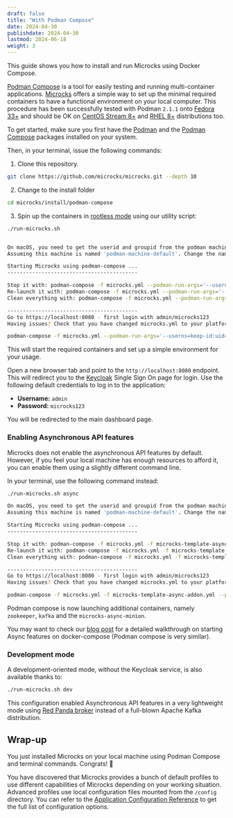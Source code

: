 ```yaml
---
draft: false
title: "With Podman Compose"
date: 2024-04-30
publishdate: 2024-04-30
lastmod: 2024-06-18
weight: 3
---
```


This guide shows you how to install and run Microcks using Docker Compose.

[Podman Compose](https://github.com/containers/podman-compose) is a tool for easily testing and running multi-container applications. [Microcks](https://microcks.io/) offers a simple way to set up the minimal required containers to have a functional environment on your local computer. This procedure has been successfully tested with Podman `2.1.1` onto [Fedora 33+](https://getfedora.org/) and should be OK on [CentOS Stream 8+](https://www.centos.org/centos-stream/) and [RHEL 8+](https://www.redhat.com/en/technologies/linux-platforms/enterprise-linux) distributions too.

To get started, make sure you first have the [Podman](https://podman.io/getting-started/installation) and the [Podman Compose](https://github.com/containers/podman-compose) packages installed on your system.

Then, in your terminal, issue the following commands:

1. Clone this repository.

```sh
git clone https://github.com/microcks/microcks.git --depth 10
```

2. Change to the install folder

```sh
cd microcks/install/podman-compose
```

3. Spin up the containers in [rootless mode](https://github.com/containers/podman/blob/master/docs/tutorials/rootless_tutorial.md) using our utility script:

```sh
./run-microcks.sh
```
```sh

On macOS, you need to get the userid and groupid from the podman machine.
Assuming this machine is named 'podman-machine-default'. Change the name in the script, otherwise.

Starting Microcks using podman-compose ...
------------------------------------------

Stop it with: podman-compose -f microcks.yml --podman-run-args='--userns=keep-id:uid=501,gid=1000' stop
Re-launch it with: podman-compose -f microcks.yml --podman-run-args='--userns=keep-id:uid=501,gid=1000' start
Clean everything with: podman-compose -f microcks.yml --podman-run-args='--userns=keep-id:uid=501,gid=1000' down

------------------------------------------
Go to https://localhost:8080 - first login with admin/microcks123
Having issues? Check that you have changed microcks.yml to your platform
```
```sh
podman-compose -f microcks.yml --podman-run-args='--userns=keep-id:uid=501,gid=1000' up -d
```

This will start the required containers and set up a simple environment for your usage.

Open a new browser tab and point to the `http://localhost:8080` endpoint. This will redirect you to the [Keycloak](https://www.keycloak.org/) Single Sign On page for login. Use the following default credentials to log in to the application:

* **Username:** `admin`
* **Password:** `microcks123`

You will be redirected to the main dashboard page.

### Enabling Asynchronous API features

Microcks does not enable the asynchronous API features by default. However, if you feel your local machine has enough resources to afford it, you can enable them using a slightly different command line.

In your terminal, use the following command instead:

```sh
./run-microcks.sh async
```
```sh
On macOS, you need to get the userid and groupid from the podman machine.
Assuming this machine is named 'podman-machine-default'. Change the name in the script, otherwise.

Starting Microcks using podman-compose ...
------------------------------------------

Stop it with: podman-compose -f microcks.yml -f microcks-template-async-addon.yml --podman-run-args='--userns=keep-id:uid=501,gid=1000' stop
Re-launch it with: podman-compose -f microcks.yml -f microcks-template-async-addon.yml --podman-run-args='--userns=keep-id:uid=501,gid=1000' start
Clean everything with: podman-compose -f microcks.yml -f microcks-template-async-addon.yml --podman-run-args='--userns=keep-id:uid=501,gid=1000' down

------------------------------------------
Go to https://localhost:8080 - first login with admin/microcks123
Having issues? Check that you have changed microcks.yml to your platform
```
```sh
podman-compose -f microcks.yml -f microcks-template-async-addon.yml --podman-run-args='--userns=keep-id:uid=501,gid=1000' up -d
```

Podman compose is now launching additional containers, namely `zookeeper`, `kafka` and the `microcks-async-minion`.

You may want to check our [blog post](/blog/async-features-with-docker-compose) for a detailed walkthrough on starting Async features on docker-compose (Podman compose is very similar).

### Development mode

A development-oriented mode, without the Keycloak service, is also available thanks to:

```sh
./run-microcks.sh dev
```

This configuration enabled Asynchronous API features in a very lightweight mode using [Red Panda broker](https://redpanda.com/) instead of a full-blown Apache Kafka distribution.

## Wrap-up

You just installed Microcks on your local machine using Podman Compose and terminal commands. Congrats! 🎉

You have discovered that Microcks provides a bunch of default profiles to use different capabilities of Microcks depending on your working situation. Advanced profiles use local configuration files mounted from the `/config` directory. You can refer to the [Application Configuration Reference](/documentation/references/configuration/application-config) to get the full list of configuration options.
